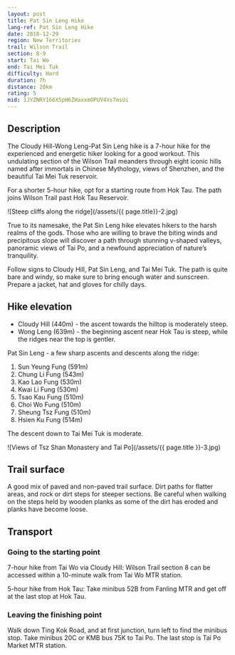 ```yaml
---
layout: post
title: Pat Sin Leng Hike
lang-ref: Pat Sin Leng Hike
date: 2018-12-29
region: New Territories
trail: Wilson Trail
section: 8-9
start: Tai Wo
end: Tai Mei Tuk
difficulty: Hard
duration: 7h
distance: 20km
rating: 5
mid: 1JYZNRY166X5pH6ZHaxxmOPUV4Vs7msUi
---
```


## Description

The Cloudy Hill-Wong Leng-Pat Sin Leng hike is a 7-hour hike for the experienced and energetic hiker looking for a good workout. This undulating section of the Wilson Trail meanders through eight iconic hills named after immortals in Chinese Mythology, views of Shenzhen, and the beautiful Tai Mei Tuk reservoir.

For a shorter 5-hour hike, opt for a starting route from Hok Tau. The path joins Wilson Trail past Hok Tau Reservoir. 

![Steep cliffs along the ridge](/assets/{{ page.title}}-2.jpg)

True to its namesake, the Pat Sin Leng hike elevates hikers to the harsh realms of the gods. Those who are willing to brave the biting winds and precipitous slope will discover a path through stunning v-shaped valleys, panoramic views of Tai Po, and a newfound appreciation of nature’s tranquility.

Follow signs to Cloudy Hill, Pat Sin Leng, and Tai Mei Tuk. The path is quite bare and windy, so make sure to bring enough water and sunscreen. Prepare a jacket, hat and gloves for chilly days.

## Hike elevation

- Cloudy Hill (440m) - the ascent towards the hilltop is moderately steep.
- Wong Leng (639m) - the beginning ascent near Hok Tau is steep, while the ridges near the top is gentler.

Pat Sin Leng - a few sharp ascents and descents along the ridge: 

1. Sun Yeung Fung (591m)
2. Chung Li Fung (543m)
3. Kao Lao Fung (530m)
4. Kwai Li Fung (530m)
5. Tsao Kau Fung (510m)
6. Choi Wo Fung (510m)
7. Sheung Tsz Fung (510m)
8. Hsien Ku Fung (514m)

The descent down to Tai Mei Tuk is moderate.

![Views of Tsz Shan Monastery and Tai Po](/assets/{{ page.title }}-3.jpg)

## Trail surface

A good mix of paved and non-paved trail surface. Dirt paths for flatter areas, and rock or dirt steps for steeper sections. Be careful when walking on the steps held by wooden planks as some of the dirt has eroded and planks have become loose.

## Transport

### Going to the starting point

7-hour hike from Tai Wo via Cloudy Hill: Wilson Trail section 8 can be accessed within a 10-minute walk from Tai Wo MTR station. 

5-hour hike from Hok Tau: Take minibus 52B from Fanling MTR and get off at the last stop at Hok Tau.

### Leaving the finishing point

Walk down Ting Kok Road, and at first junction, turn left to find the minibus stop. Take minibus 20C or KMB bus 75K to Tai Po. The last stop is Tai Po Market MTR station.